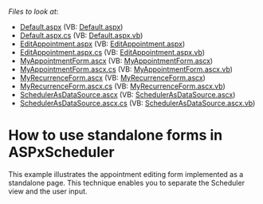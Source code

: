 <!-- default file list -->
*Files to look at*:

* [Default.aspx](./CS/WebSite/Default.aspx) (VB: [Default.aspx](./VB/WebSite/Default.aspx))
* [Default.aspx.cs](./CS/WebSite/Default.aspx.cs) (VB: [Default.aspx.vb](./VB/WebSite/Default.aspx.vb))
* [EditAppointment.aspx](./CS/WebSite/EditAppointment.aspx) (VB: [EditAppointment.aspx](./VB/WebSite/EditAppointment.aspx))
* [EditAppointment.aspx.cs](./CS/WebSite/EditAppointment.aspx.cs) (VB: [EditAppointment.aspx.vb](./VB/WebSite/EditAppointment.aspx.vb))
* [MyAppointmentForm.ascx](./CS/WebSite/Forms/MyAppointmentForm.ascx) (VB: [MyAppointmentForm.ascx](./VB/WebSite/Forms/MyAppointmentForm.ascx))
* [MyAppointmentForm.ascx.cs](./CS/WebSite/Forms/MyAppointmentForm.ascx.cs) (VB: [MyAppointmentForm.ascx.vb](./VB/WebSite/Forms/MyAppointmentForm.ascx.vb))
* [MyRecurrenceForm.ascx](./CS/WebSite/Forms/MyRecurrenceForm.ascx) (VB: [MyRecurrenceForm.ascx](./VB/WebSite/Forms/MyRecurrenceForm.ascx))
* [MyRecurrenceForm.ascx.cs](./CS/WebSite/Forms/MyRecurrenceForm.ascx.cs) (VB: [MyRecurrenceForm.ascx.vb](./VB/WebSite/Forms/MyRecurrenceForm.ascx.vb))
* [SchedulerAsDataSource.ascx](./CS/WebSite/SchedulerAsDataSource.ascx) (VB: [SchedulerAsDataSource.ascx](./VB/WebSite/SchedulerAsDataSource.ascx))
* [SchedulerAsDataSource.ascx.cs](./CS/WebSite/SchedulerAsDataSource.ascx.cs) (VB: [SchedulerAsDataSource.ascx.vb](./VB/WebSite/SchedulerAsDataSource.ascx.vb))
<!-- default file list end -->
# How to use standalone forms in ASPxScheduler


<p>This example illustrates the appointment editing form implemented as a standalone page. This technique enables you to separate the Scheduler view and the user input.</p>

<br/>


